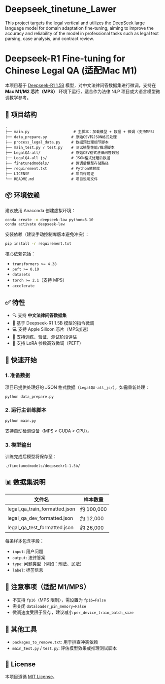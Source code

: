 # Deepseek_tinetune_Lawer
This project targets the legal vertical and utilizes the DeepSeek large language model for domain adaptation fine-tuning, aiming to improve the accuracy and reliability of the model in professional tasks such as legal text parsing, case analysis, and contract review.

# Deepseek-R1 Fine-tuning for Chinese Legal QA (适配Mac M1)

本项目基于 [Deepseek-R1 1.5B](https://huggingface.co/deepseek-ai/deepseek-llm-1.5b) 模型，对中文法律问答数据集进行微调，支持在 **Mac M1/M2 芯片（MPS）** 环境下运行，适合作为法律 NLP 项目或大语言模型微调教学参考。

## 📂 项目结构

```
.
├── main.py                    # 主脚本：加载模型 + 数据 + 微调（支持MPS）
├── data_prepare.py           # 原始CSV转JSON格式处理
├── process_legal_data.py     # 数据预处理细节脚本
├── main_test.py / test.py    # 测试模型性能/推理脚本
├── LegalQA-all/              # 原始CSV格式法律问答数据
├── LegalQA-all_js/           # JSON格式处理后数据
├── finetunedmodels/          # 微调后模型存储路径
├── requirement.txt           # Python依赖库
├── LICENSE                   # 项目许可证
└── README.md                 # 项目说明文件
```

## 📦 环境依赖

建议使用 Anaconda 创建虚拟环境：

```bash
conda create -n deepseek-law python=3.10
conda activate deepseek-law
```

安装依赖（建议手动控制库版本避免冲突）：

```bash
pip install -r requirement.txt
```

核心依赖包括：

* `transformers >= 4.38`
* `peft >= 0.10`
* `datasets`
* `torch >= 2.1`（支持 MPS）
* `accelerate`

## ✅ 特性

* 🔍 支持 **中文法律问答数据集**
* 🧠 基于 Deepseek-R1 1.5B 模型的指令微调
* 💻 支持 Apple Silicon 芯片（MPS加速）
* 🧪 支持训练、验证、测试阶段评估
* 🔧 支持 LoRA 参数高效微调（PEFT）

## 🧪 快速开始

### 1. 准备数据

项目已提供处理好的 JSON 格式数据（`LegalQA-all_js/`），如需重新处理：

```bash
python data_prepare.py
```

### 2. 运行主训练脚本

```bash
python main.py
```

支持自动检测设备（MPS > CUDA > CPU）。

### 3. 模型输出

训练完成后模型将保存至：

```
./finetunedmodels/deepseekr1-1.5b/
```

## 📊 数据集说明

| 文件名                              | 样本数量      |
| -------------------------------- | --------- |
| legal\_qa\_train\_formatted.json | 约 100,000 |
| legal\_qa\_dev\_formatted.json   | 约 12,000  |
| legal\_qa\_test\_formatted.json  | 约 26,000  |

每条样本包含字段：

* `input`: 用户问题
* `output`: 法律答案
* `type`: 问题类型（例如：刑法、民法）
* `label`: 标签信息

## 📌 注意事项（适配 M1/MPS）

* 不支持 `fp16`（MPS 限制），需设置为 `fp16=False`
* 需关闭 `dataloader_pin_memory=False`
* 微调速度受限于显存，建议减小 `per_device_train_batch_size`

## 🧹 其他工具

* `packages_to_remove.txt`: 用于排查冲突依赖
* `main_test.py` / `test.py`: 评估模型效果或推理测试脚本

## 📄 License

本项目遵循 [MIT License](./LICENSE)。

